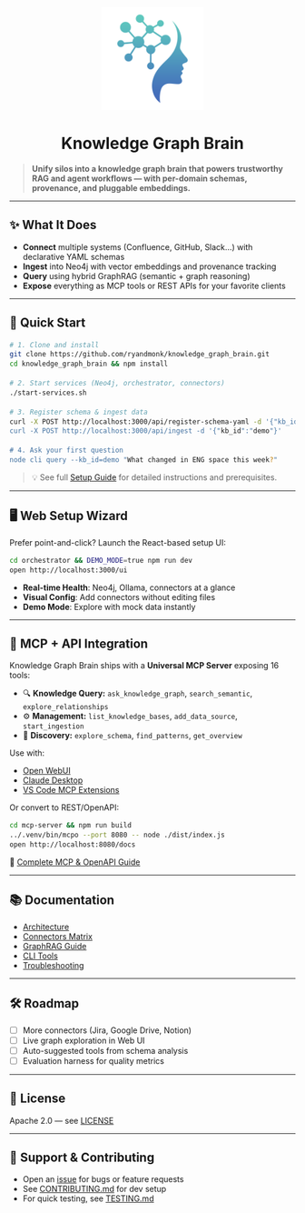 <div align="center">
  <img src="./assets/logo.png" alt="Knowledge Graph Brain Logo" width="180"/>

# Knowledge Graph Brain
</div>

> **Unify silos into a knowledge graph brain that powers trustworthy RAG and agent workflows — with per-domain schemas, provenance, and pluggable embeddings.**

---

## ✨ What It Does

- **Connect** multiple systems (Confluence, GitHub, Slack…) with declarative YAML schemas  
- **Ingest** into Neo4j with vector embeddings and provenance tracking  
- **Query** using hybrid GraphRAG (semantic + graph reasoning)  
- **Expose** everything as MCP tools or REST APIs for your favorite clients  

---

## 🚀 Quick Start

```bash
# 1. Clone and install
git clone https://github.com/ryandmonk/knowledge_graph_brain.git
cd knowledge_graph_brain && npm install

# 2. Start services (Neo4j, orchestrator, connectors)
./start-services.sh

# 3. Register schema & ingest data
curl -X POST http://localhost:3000/api/register-schema-yaml -d '{"kb_id":"demo","yaml_content":"...'"}'
curl -X POST http://localhost:3000/api/ingest -d '{"kb_id":"demo"}'

# 4. Ask your first question
node cli query --kb_id=demo "What changed in ENG space this week?"
```

> 💡 See full [Setup Guide](./docs/DEPLOYMENT.md) for detailed instructions and prerequisites.

---

## 🖥 Web Setup Wizard

Prefer point-and-click? Launch the React-based setup UI:

```bash
cd orchestrator && DEMO_MODE=true npm run dev
open http://localhost:3000/ui
```

- **Real-time Health**: Neo4j, Ollama, connectors at a glance  
- **Visual Config**: Add connectors without editing files  
- **Demo Mode**: Explore with mock data instantly  

---

## 🔌 MCP + API Integration

Knowledge Graph Brain ships with a **Universal MCP Server** exposing 16 tools:

- 🔍 **Knowledge Query:** `ask_knowledge_graph`, `search_semantic`, `explore_relationships`  
- ⚙️ **Management:** `list_knowledge_bases`, `add_data_source`, `start_ingestion`  
- 🔎 **Discovery:** `explore_schema`, `find_patterns`, `get_overview`

Use with:
- [Open WebUI](https://openwebui.com)
- [Claude Desktop](https://claude.ai/download)
- [VS Code MCP Extensions](https://github.com/modelcontextprotocol)

Or convert to REST/OpenAPI:

```bash
cd mcp-server && npm run build
../.venv/bin/mcpo --port 8080 -- node ./dist/index.js
open http://localhost:8080/docs
```

📖 [Complete MCP & OpenAPI Guide](./docs/openapi-integration.md)

---

## 📚 Documentation

- [Architecture](./docs/ARCHITECTURE.md)  
- [Connectors Matrix](./connectors/README.md)  
- [GraphRAG Guide](./docs/graphrag.md)  
- [CLI Tools](./docs/cli.md)  
- [Troubleshooting](./TROUBLESHOOTING.md)  

---

## 🛠 Roadmap

- [ ] More connectors (Jira, Google Drive, Notion)  
- [ ] Live graph exploration in Web UI  
- [ ] Auto-suggested tools from schema analysis  
- [ ] Evaluation harness for quality metrics  

---

## 📄 License

Apache 2.0 — see [LICENSE](./LICENSE)

---

## 🙋 Support & Contributing

- Open an [issue](https://github.com/ryandmonk/knowledge_graph_brain/issues) for bugs or feature requests  
- See [CONTRIBUTING.md](./CONTRIBUTING.md) for dev setup  
- For quick testing, see [TESTING.md](./TESTING.md)